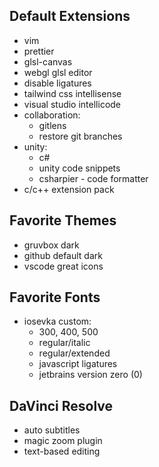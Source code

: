 ## Default Extensions

- vim
- prettier
- glsl-canvas
- webgl glsl editor
- disable ligatures
- tailwind css intellisense
- visual studio intellicode
- collaboration:
  - gitlens
  - restore git branches
- unity:
  - c#
  - unity code snippets
  - csharpier - code formatter
- c/c++ extension pack

## Favorite Themes

- gruvbox dark
- github default dark
- vscode great icons

## Favorite Fonts

- iosevka custom:
  - 300, 400, 500
  - regular/italic
  - regular/extended
  - javascript ligatures
  - jetbrains version zero (0)

## DaVinci Resolve

- auto subtitles
- magic zoom plugin
- text-based editing
